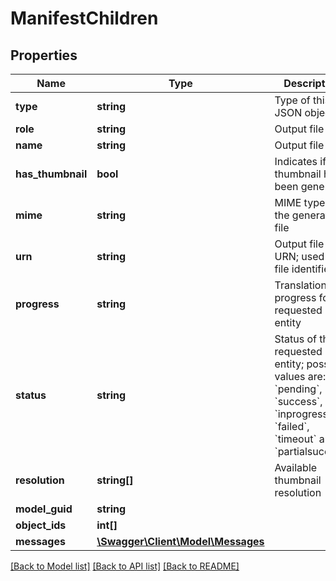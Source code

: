 # ManifestChildren

## Properties
Name | Type | Description | Notes
------------ | ------------- | ------------- | -------------
**type** | **string** | Type of this JSON object | 
**role** | **string** | Output file type | 
**name** | **string** | Output file type | [optional] 
**has_thumbnail** | **bool** | Indicates if a thumbnail has been generated | [optional] 
**mime** | **string** | MIME type of the generated file | 
**urn** | **string** | Output file URN; used as a file identifier | [optional] 
**progress** | **string** | Translation progress for requested entity | [optional] 
**status** | **string** | Status of the requested entity; possible values are: &#x60;pending&#x60;, &#x60;success&#x60;, &#x60;inprogress&#x60;, &#x60;failed&#x60;, &#x60;timeout&#x60; and &#x60;partialsuccess&#x60; | [optional] 
**resolution** | **string[]** | Available thumbnail resolution | [optional] 
**model_guid** | **string** |  | [optional] 
**object_ids** | **int[]** |  | [optional] 
**messages** | [**\Swagger\Client\Model\Messages**](Messages.md) |  | [optional] 

[[Back to Model list]](../README.md#documentation-for-models) [[Back to API list]](../README.md#documentation-for-api-endpoints) [[Back to README]](../README.md)


